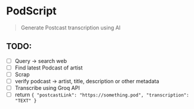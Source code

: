 # PodScript

> Generate Postcast transcription using AI

## TODO:

- [ ] Query -> search web
- [ ] Find latest Podcast of artist
- [ ] Scrap
- [ ] verify podcast -> artist, title, description or other metadata
- [ ] Transcribe using Groq API
- [ ] return `{ "postcastLink": "https://something.pod", "transcription": "TEXT" }`
